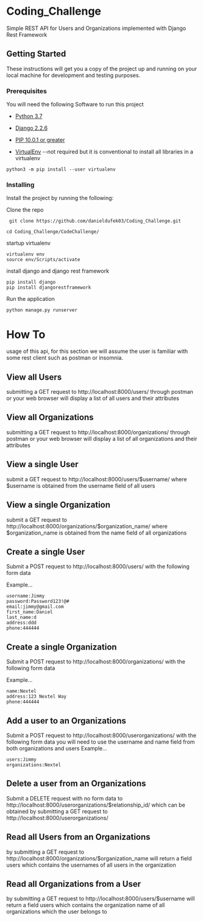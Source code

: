 # Coding_Challenge
Simple REST API  for Users and Organizations implemented with Django Rest Framework
## Getting Started

These instructions will get you a copy of the project up and running on your local machine for development and testing purposes.

### Prerequisites

You will need the following Software to run this project

* [Python 3.7](https://www.python.org/downloads/release/python-370/)
* [Django 2.2.6](https://docs.djangoproject.com/en/2.2/releases/2.2.6/)
* [PIP 10.0.1 or greater](https://pypi.org/project/pip/)


* [VirtualEnv](https://packaging.python.org/guides/installing-using-pip-and-virtual-environments/) --not required but it is conventional to install all libraries in a virtualenv
```
python3 -m pip install --user virtualenv
```

### Installing

Install the project by running the following:

Clone the repo

```
 git clone https://github.com/danieldufek03/Coding_Challenge.git
```

```
cd Coding_Challenge/CodeChallenge/
```

startup virtualenv

```
virtualenv env
source env/Scripts/activate  
```

install django and django rest framework

```
pip install django
pip install djangorestframework
```
Run the application
```
python manage.py runserver
```

# How To

usage of this api, for this section we will assume the user is familiar with some
rest client such as postman or insomnia.

## View all Users

submitting a GET request to http://localhost:8000/users/ through postman or your web browser will display a list of all users and their attributes

## View all Organizations

submitting a GET request to http://localhost:8000/organizations/ through postman or your web browser will display a list of all organizations and their attributes

## View a single User

submit a GET request to http://localhost:8000/users/$username/ where $username is obtained from the username field of all users

## View a single Organization

submit a GET request to http://localhost:8000/organizations/$organization_name/ where $organization_name is obtained from the name field of all organizations

## Create a single User

Submit a POST request to http://localhost:8000/users/ with the following form data

Example...
```
username:Jimmy
password:Password123!@#
email:jimmy@gmail.com
first_name:Daniel
last_name:d
address:ddd
phone:444444
```

## Create a single Organization

Submit a POST request to http://localhost:8000/organizations/ with the following form data

Example...
```
name:Nextel
address:123 Nextel Way
phone:444444
```

## Add a user to an Organizations

Submit a POST request to http://localhost:8000/userorganizations/ with the following form data
you will need to use the username and name field from both organizations and users
Example...
```
users:Jimmy
organizations:Nextel
```

## Delete a user from an Organizations

Submit a DELETE request with no form data to http://localhost:8000/userorganizations/$relationship_id/ which can be obtained by submitting a GET request to http://localhost:8000/userorganizations/


## Read all Users from an Organizations

by submitting a GET request to http://localhost:8000/organizations/$organization_name will return a field users which contains the usernames of all users in the organization

## Read all Organizations from a User

by submitting a GET request to http://localhost:8000/users/$username will return a field users which contains the organization name of all organizations which the user belongs to
